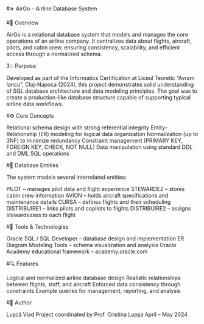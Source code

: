 #✈️ AirGo – Airline Database System

#🧭 Overview

AirGo is a relational database system that models and manages the core operations of an airline company.
It centralizes data about flights, aircraft, pilots, and cabin crew, ensuring consistency, scalability, and efficient access through a normalized schema.

3💡 Purpose

Developed as part of the Informatics Certification at Liceul Teoretic “Avram Iancu”, Cluj-Napoca (2024), this project demonstrates solid understanding of SQL database architecture and data modeling principles.
The goal was to create a production-like database structure capable of supporting typical airline data workflows.

#⚙️ Core Concepts

Relational schema design with strong referential integrity
Entity–Relationship (ER) modeling for logical data organization
Normalization (up to 3NF) to minimize redundancy
Constraint management (PRIMARY KEY, FOREIGN KEY, CHECK, NOT NULL)
Data manipulation using standard DDL and DML SQL operations

#🧩 Database Entities

The system models several interrelated entities:

PILOT – manages pilot data and flight experience
STEWARDEZ – stores cabin crew information
AVION – holds aircraft specifications and maintenance details
CURSA – defines flights and their scheduling
DISTRIBUIRE1 – links pilots and copilots to flights
DISTRIBUIRE2 – assigns stewardesses to each flight

#🧠 Tools & Technologies

Oracle SQL / SQL Developer – database design and implementation
ER Diagram Modeling Tools – schema visualization and analysis
Oracle Academy educational framework – academy.oracle.com

#🔍 Features

Logical and normalized airline database design
Realistic relationships between flights, staff, and aircraft
Enforced data consistency through constraints
Example queries for management, reporting, and analysis

#👤 Author

Lușcă Vlad
Project coordinated by Prof. Cristina Lupșa
April – May 2024
